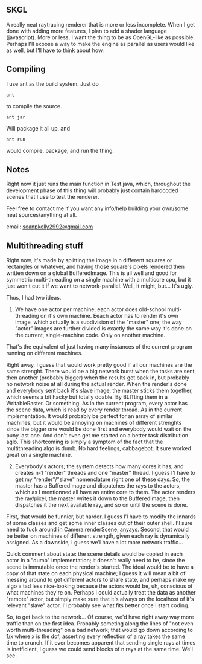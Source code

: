 SKGL
----

A really neat raytracing renderer that is more or less incomplete. When I get
done with adding more features, I plan to add a shader language (javascript). 
More or less, I want the thing to be as OpenGL-like as possible. Perhaps I'll 
expose a way to make the engine as parallel as users would like as well, but
I'll have to think about how.


Compiling
---------

I use ant as the build system.
Just do

    ant

to compile the source.

    ant jar

Will package it all up, and

    ant run

would compile, package, and run the thing.


Notes
-----
Right now it just runs the main function in Test.java, which, throughout the
development phase of this thing will probably just contain hardcoded scenes
that I use to test the renderer.

Feel free to contact me if you want any info/help building your own/some neat
sources/anything at all.

email: seanpkelly2992@gmail.com

Multithreading stuff
--------------------

Right now, it's made by splitting the image in n different squares or rectangles or whatever, and having those square's pixels rendered then written down on a global BufferedImage. This is all well and good for symmetric multi-threading on a single machine with a multicore cpu, but it just won't cut it if we want to network-parallel. Well, it might, but... It's ugly. 

Thus, I had two ideas. 

1) We have one actor per machine; each actor does old-school multi-threading on it's own machine. Eeach actor has to render it's own image, which actually is a subdivision of the "master" one; the way "actor" images are further divided is exactly the same way it's done on the current, single-machine code. Only on another machine. 

That's the equivalent of just having many instances of the current program running on different machines. 

Right away, I guess that would work pretty good if all our machines are the same strenght. There would be a big network burst when the tasks are sent, then another (probably bigger) when the results get back in, but probably no network noise at all during the actual render. When the render's done and everybody sent back it's slave image, the master sticks them together, which seems a bit hacky but totally doable. By BLITting them in a WritableRaster. Or something. As in the current program, every actor has the scene data, which is read by every render thread. As in the current implementation. It would probably be perfect for an array of similar machines, but it would be annoying on machines of different strenghts since the bigger one would be done first and everybody would wait on the puny last one. And don't even get me started on a better task distribution aglo. This shortcoming is simply a symptom of the fact that the multithreading algo is dumb. No hard feelings, cabbagebot. It sure worked great on a single machine. 


2) Everybody's actors; the system detects how many cores it has, and creates n-1 "render" threads and one "master" thread. I guess I'l have to get my "render"/"slave" nomenclature right one of these days. So, the master has a BufferedImage and dispatches the rays to the actors, which as I mentionned all have an entire core to them. The actor renders the ray/pixel, the master writes it down to the BufferedImage, then dispatches it the next available ray, and so on until the scene is done.

First, that would be funnier, but harder. I guess I'l have to modify the innards of some classes and get some inner classes out of their outer shell. I'l sure need to fuck around in Camera.renderScene, anyays. Second, that would be better on machines of different strength, given each ray is dynamically assigned. As a downside, I guess we'l have a lot more network traffic... 

Quick comment about state: the scene details would be copied in each actor in a "dumb" implementation; it doesn't really need to be, since the scene is immutable once the render's started. The ideal would be to have a copy of that state on each physical machine; I guess it will mean a bit of messing around to get different actors to share state, and perhaps make my algo a tad less nice-looking because the actors would be, uh, conscious of what machines they're on. Perhaps I could actually treat the data as another "remote" actor, but simply make sure that it's always on the localhost of it's relevant "slave" actor. I'l probably see what fits better once I start coding. 

So, to get back to the network... Of course, we'd have right away way more traffic than on the first idea. Probably someting along the lines of "not even worth multi-threading" on a bad network; that would go down according to 1/x where x is the dof, asserting every reflection of a ray takes the same time to crunch. If it ever becomes apparent that sending single rays at times is inefficient, I guess we could send blocks of n rays at the same time. We'l see. 
